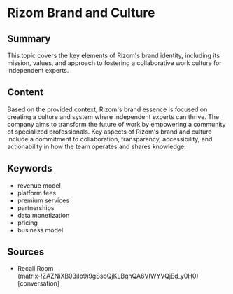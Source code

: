 # Rizom Brand and Culture

## Summary
This topic covers the key elements of Rizom's brand identity, including its mission, values, and approach to fostering a collaborative work culture for independent experts.

## Content
Based on the provided context, Rizom's brand essence is focused on creating a culture and system where independent experts can thrive. The company aims to transform the future of work by empowering a community of specialized professionals. Key aspects of Rizom's brand and culture include a commitment to collaboration, transparency, accessibility, and actionability in how the team operates and shares knowledge.

## Keywords

- revenue model
- platform fees
- premium services
- partnerships
- data monetization
- pricing
- business model

## Sources

- Recall Room (matrix-!ZAZNiXB03iIb9i9gSsbQjKLBqhQA6VIWYVQjEd_y0H0) [conversation]